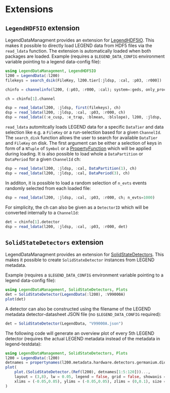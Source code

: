 # Extensions

## `LegendHDF5IO` extension

LegendDataManagment provides an extension for [LegendHDF5IO](https://github.com/legend-exp/LegendHDF5IO.jl).
This makes it possible to directly load LEGEND data from HDF5 files via the `read_ldata` function. The extension is automatically loaded when both packages are loaded. 
Example (requires a `$LEGEND_DATA_CONFIG` environment variable pointing to a legend data-config file):
    
```julia
using LegendDataManagement, LegendHDF5IO
l200 = LegendData(:l200)
filekeys = search_dsik(FileKey, l200.tier[:jldsp, :cal, :p03, :r000])

chinfo = channelinfo(l200, (:p03, :r000, :cal); system=:geds, only_processable=true)

ch = chinfo[1].channel

dsp = read_ldata(l200, :jldsp, first(filekeys), ch)
dsp = read_ldata(l200, :jldsp, :cal, :p03, :r000, ch)
dsp = read_ldata((:e_cusp, :e_trap, :blmean, :blslope), l200, :jldsp, :cal, :p03, :r000, ch)
```
`read_ldata` automitcally loads LEGEND data for a specific `DataTier` and data selection like e.g. a `FileKey` or a run-selection based for a given `ChannelId`. The `search_disk` function allows the user to search for available `DataTier` and `FileKey` on disk. The first argument can be either a selection of keys in form of a `NTuple` of `Symbol` or a [PropertyFunction](https://github.com/oschulz/PropertyFunctions.jl/tree/main) which will be applied during loading. 
It is also possible to load whole a `DataPartition` or `DataPeriod` for a given `ChannelId` ch:
```julia
dsp = read_ldata(l200, :jldsp, :cal, DataPartition(1), ch)
dsp = read_ldata(l200, :jldsp, :cal, DataPeriod(3), ch)
```
In additon, it is possible to load a random selection of `n_evts` events randomly selected from each loaded file:
```julia
dsp = read_ldata(l200, :jldsp, :cal, :p03, :r000, ch; n_evts=1000)
```
For simplicity, the ch can also be given as a `DetectorID` which will be converted internally to a `ChannelId`:
```julia
det = chinfo[1].detector
dsp = read_ldata(l200, :jldsp, :cal, :p03, :r000, det)
```
## `SolidStateDetectors` extension

LegendDataManagment provides an extension for [SolidStateDetectors](https://github.com/JuliaPhysics/SolidStateDetectors.jl). This makes it possible to create `SolidStateDetector` instances from LEGEND metadata.

Example (requires a `$LEGEND_DATA_CONFIG` environment variable pointing to a legend data-config file):

```julia
using LegendDataManagement, SolidStateDetectors, Plots
det = SolidStateDetector(LegendData(:l200), :V99000A)
plot(det)
```

A detector can also be constructed using the filename of the LEGEND metadata detector-datasheet JSON file (no `$LEGEND_DATA_CONFIG` required):

```julia
det = SolidStateDetector(LegendData, "V99000A.json")
```

The following code will generate an overview plot of every 5th LEGEND detector (requires the actual LEGEND metadata instead of the metadata in legend-testdata):

```julia
using LegendDataManagement, SolidStateDetectors, Plots
l200 = LegendData(:l200)
detnames = propertynames(l200.metadata.hardware.detectors.germanium.diodes)
plot(
    plot.(SolidStateDetector.(Ref(l200), detnames[1:5:120]))...,
    layout = (3,8), lw = 0.05, legend = false, grid = false, showaxis = false,
    xlims = (-0.05,0.05), ylims = (-0.05,0.05), zlims = (0,0.1), size = (4000,1500)
)
```
